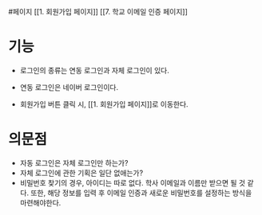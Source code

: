 #페이지 
[[1. 회원가입 페이지]]
[[7. 학교 이메일 인증 페이지]]

# 기능
- 로그인의 종류는 연동 로그인과 자체 로그인이 있다.
- 연동 로그인은 네이버 로그인이다.

- 회원가입 버튼 클릭 시, [[1. 회원가입 페이지]]로 이동한다.

# 의문점
- 자동 로그인은 자체 로그인만 하는가?
- 자체 로그인에 관한 기획은 일단 없애는가?
- 비밀번호 찾기의 경우,
	아이디는 따로 없다. 학사 이메일과 이름만 받으면 될 것 같다.
	또한, 해당 정보를 입력 후 이메일 인증과 새로운 비밀번호를 설정하는 방식을 마련해야한다.